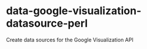 data-google-visualization-datasource-perl
=========================================

Create data sources for the Google Visualization API
